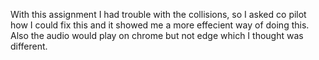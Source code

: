 With this assignment I had trouble with the collisions, so I asked co pilot how
I could fix this and it showed me a more effecient way of doing this. Also the
audio would play on chrome but not edge which I thought was different.